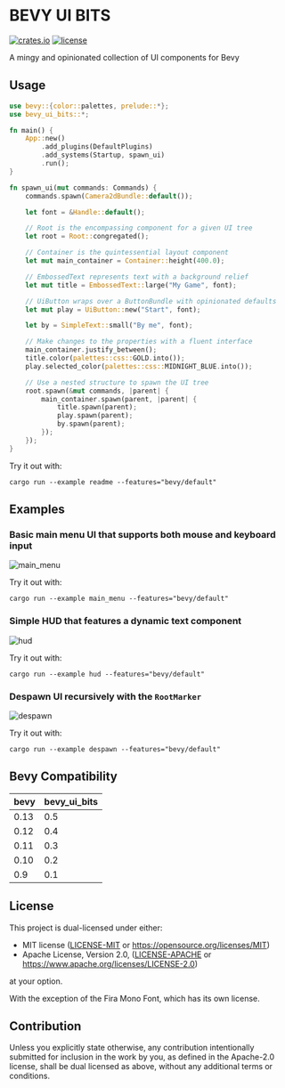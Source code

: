 # BEVY UI BITS

[![crates.io](https://img.shields.io/crates/v/bevy_ui_bits)](https://crates.io/crates/bevy_ui_bits)
[![license](https://img.shields.io/crates/l/bevy_ui_bits)](https://crates.io/crates/bevy_ui_bits)

A mingy and opinionated collection of UI components for Bevy

## Usage

```rust
use bevy::{color::palettes, prelude::*};
use bevy_ui_bits::*;

fn main() {
    App::new()
        .add_plugins(DefaultPlugins)
        .add_systems(Startup, spawn_ui)
        .run();
}

fn spawn_ui(mut commands: Commands) {
    commands.spawn(Camera2dBundle::default());

    let font = &Handle::default();

    // Root is the encompassing component for a given UI tree
    let root = Root::congregated();

    // Container is the quintessential layout component
    let mut main_container = Container::height(400.0);

    // EmbossedText represents text with a background relief
    let mut title = EmbossedText::large("My Game", font);

    // UiButton wraps over a ButtonBundle with opinionated defaults
    let mut play = UiButton::new("Start", font);

    let by = SimpleText::small("By me", font);

    // Make changes to the properties with a fluent interface
    main_container.justify_between();
    title.color(palettes::css::GOLD.into());
    play.selected_color(palettes::css::MIDNIGHT_BLUE.into());

    // Use a nested structure to spawn the UI tree
    root.spawn(&mut commands, |parent| {
        main_container.spawn(parent, |parent| {
            title.spawn(parent);
            play.spawn(parent);
            by.spawn(parent);
        });
    });
}
```

Try it out with:

```
cargo run --example readme --features="bevy/default"
```

## Examples

### Basic main menu UI that supports both mouse and keyboard input

![main_menu](https://user-images.githubusercontent.com/4467518/220443135-350551c0-2af4-4f54-b436-73d83647fc66.png)

Try it out with:

```
cargo run --example main_menu --features="bevy/default"
```

### Simple HUD that features a dynamic text component

![hud](https://user-images.githubusercontent.com/4467518/220443052-18ebaf41-d857-495e-9dd9-c38dd8878440.png)

Try it out with:

```
cargo run --example hud --features="bevy/default"
```

### Despawn UI recursively with the `RootMarker`

![despawn](https://github.com/septum/bevy_ui_bits/assets/4467518/a873033b-f709-4c15-8842-a93829ccd483)

Try it out with:

```
cargo run --example despawn --features="bevy/default"
```

## Bevy Compatibility

| bevy | bevy_ui_bits |
| ---- | ------------ |
| 0.13 | 0.5          |
| 0.12 | 0.4          |
| 0.11 | 0.3          |
| 0.10 | 0.2          |
| 0.9  | 0.1          |

## License

This project is dual-licensed under either:

- MIT license ([LICENSE-MIT](LICENSE-MIT) or https://opensource.org/licenses/MIT)
- Apache License, Version 2.0, ([LICENSE-APACHE](LICENSE-APACHE) or https://www.apache.org/licenses/LICENSE-2.0)

at your option.

With the exception of the Fira Mono Font, which has its own license.

## Contribution

Unless you explicitly state otherwise, any contribution intentionally submitted
for inclusion in the work by you, as defined in the Apache-2.0 license, shall be
dual licensed as above, without any additional terms or conditions.
